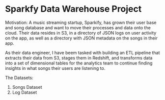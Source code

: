 # Sparkfy Data Warehouse Project

Motivation:
A music streaming startup, Sparkify, has grown their user base and song database and want to move their processes and data onto the cloud. Their data resides in S3, in a directory of JSON logs on user activity on the app, as well as a directory with JSON metadata on the songs in their app.

As their data engineer, I have beem tasked with building an ETL pipeline that extracts their data from S3, stages them in Redshift, and transforms data into a set of dimensional tables for the analytics team to continue finding insights in what songs their users are listening to.

The Datasets:
1. Songs Dataset
2. Log Dataset